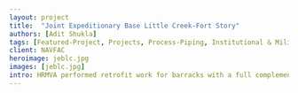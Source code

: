 ```yaml
---
layout: project
title:  "Joint Expeditionary Base Little Creek-Fort Story"
authors: [Adit Shukla]
tags: [Featured-Project, Projects, Process-Piping, Institutional & Military]
client: NAVFAC
heroimage: jeblc.jpg
images: [jeblc.jpg]
intro: HRMVA performed retrofit work for barracks with a full complement of recreational, fitness, dining, religious, educational amenities
---
```

